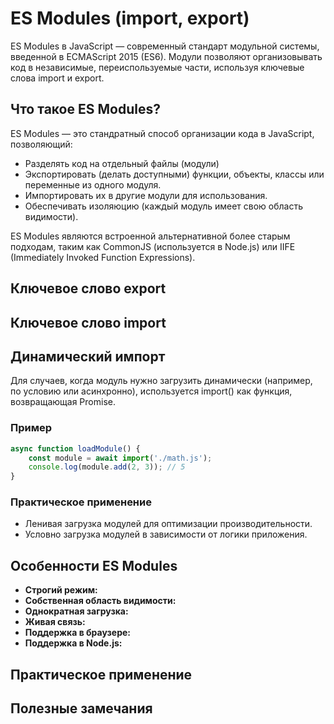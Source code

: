 # ES Modules (import, export)

ES Modules в JavaScript — современный стандарт модульной системы, введенной в ECMAScript 2015 (ES6). Модули позволяют
организовывать код в независимые, переиспользуемые части, используя ключевые слова import и export.

## Что такое ES Modules?

ES Modules — это стандратный способ организации кода в JavaScript, позволяющий:

* Разделять код на отдельный файлы (модули)
* Экспортировать (делать доступными) функции, объекты, классы или переменные из одного модуля.
* Импортировать их в другие модули для использования.
* Обеспечивать изоляюцию (каждый модуль имеет свою область видимости).

ES Modules являются встроенной альтернативной более старым подходам, таким как CommonJS (используется в Node.js) или IIFE (Immediately Invoked Function Expressions).

## Ключевое слово export

## Ключевое слово import

## Динамический импорт

Для случаев, когда модуль нужно загрузить динамически (например, по условию или асинхронно), используется import() как
функция, возвращающая Promise.

### Пример

```js
async function loadModule() {
    const module = await import('./math.js');
    console.log(module.add(2, 3)); // 5
}
```

### Практическое применение

* Ленивая загрузка модулей для оптимизации производительности.
* Условно загрузка модулей в зависимости от логики приложения.

## Особенности ES Modules

* **Строгий режим:**
* **Собственная область видимости:**
* **Однократная загрузка:** 
* **Живая связь:**
* **Поддержка в браузере:**
* **Поддержка в Node.js:**

## Практическое применение

## Полезные замечания